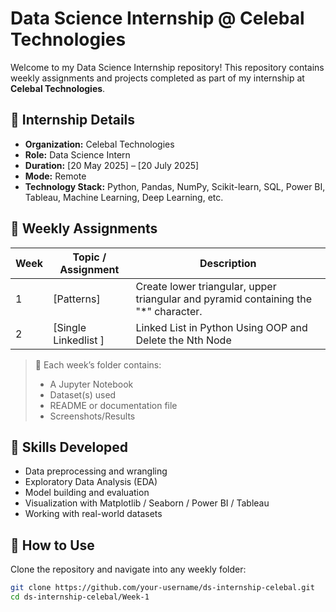 # Data Science Internship @ Celebal Technologies

Welcome to my Data Science Internship repository! This repository contains weekly assignments and projects completed as part of my internship at **Celebal Technologies**.

## 🏢 Internship Details

- **Organization:** Celebal Technologies
- **Role:** Data Science Intern
- **Duration:** [20 May 2025] – [20 July 2025]
- **Mode:** Remote
- **Technology Stack:** Python, Pandas, NumPy, Scikit-learn, SQL, Power BI, Tableau, Machine Learning, Deep Learning, etc.

## 📅 Weekly Assignments

| Week | Topic / Assignment | Description |
|------|--------------------|-------------|
| 1    | [Patterns]            | Create lower triangular, upper triangular and pyramid containing the "*" character. |
| 2    | [Single Linkedlist ]  |  Linked List in Python Using OOP and Delete the Nth Node|


> 📌 Each week’s folder contains:
> - A Jupyter Notebook
> - Dataset(s) used 
> - README or documentation file
> - Screenshots/Results 

## 🧠 Skills Developed

- Data preprocessing and wrangling
- Exploratory Data Analysis (EDA)
- Model building and evaluation
- Visualization with Matplotlib / Seaborn / Power BI / Tableau
- Working with real-world datasets

## 🚀 How to Use

Clone the repository and navigate into any weekly folder:

```bash
git clone https://github.com/your-username/ds-internship-celebal.git
cd ds-internship-celebal/Week-1
